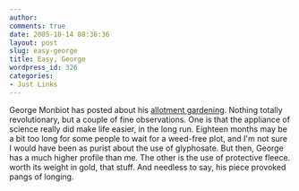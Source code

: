 ```yaml
---
author:
comments: true
date: 2005-10-14 08:36:36
layout: post
slug: easy-george
title: Easy, George
wordpress_id: 326
categories:
- Just Links
---
```


George Monbiot has posted about his [allotment gardening](http://www.monbiot.com/archives/2005/10/01/growing-my-own/). Nothing totally revolutionary, but a couple of fine observations. One is that the appliance of science really did make life easier, in the long run. Eighteen months may be a bit too long for some people to wait for a weed-free plot, and I'm not sure I would have been as purist about the use of glyphosate. But then, George has a much higher profile than me. The other is the use of protective fleece. worth its weight in gold, that stuff. And needless to say, his piece provoked pangs of longing.
